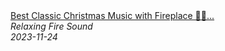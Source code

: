 <!--2024-01-14 01:04:00-->
<div class="yb">
  <a class="nodecor" href="/posts.html?relaks/best_classic_christmas_music_with_fireplace_christmas_songs_playlist_merry_christmas_2023_4">
    <img class="preview" data-videoid="qVTDVR_E8cA" src="https://i.ytimg.com/vi/qVTDVR_E8cA/hqdefault.jpg" align="middle" alt="">
  </a>
  <div class="inlbl text">
    <a class="nodecor" href="/posts.html?relaks/best_classic_christmas_music_with_fireplace_christmas_songs_playlist_merry_christmas_2023_4">Best Classic Christmas Music with Fireplace 🎅🏼...</a><br>
    <i class="smaller2">Relaxing Fire Sound</i><br>
    <i class="smaller3">2023-11-24</i>
  </div>
</div>
